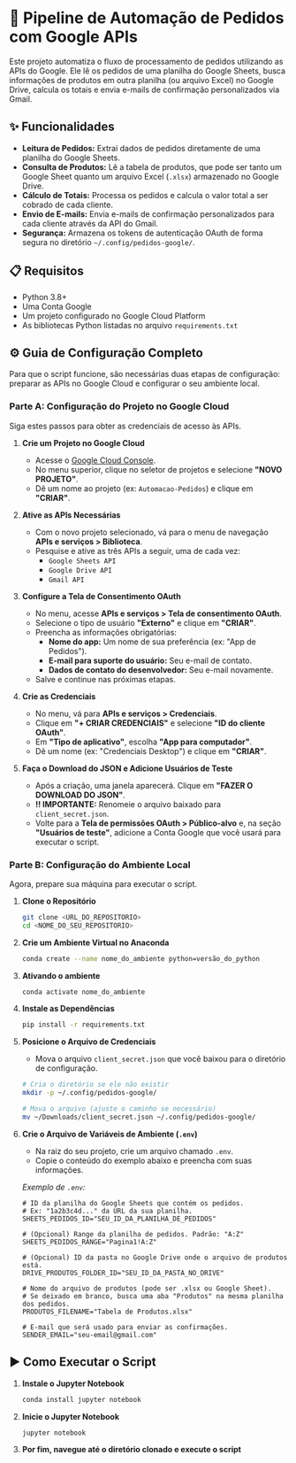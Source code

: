 # 🚀 Pipeline de Automação de Pedidos com Google APIs

Este projeto automatiza o fluxo de processamento de pedidos utilizando as APIs do Google. Ele lê os pedidos de uma planilha do Google Sheets, busca informações de produtos em outra planilha (ou arquivo Excel) no Google Drive, calcula os totais e envia e-mails de confirmação personalizados via Gmail.

## ✨ Funcionalidades

- **Leitura de Pedidos:** Extrai dados de pedidos diretamente de uma planilha do Google Sheets.
- **Consulta de Produtos:** Lê a tabela de produtos, que pode ser tanto um Google Sheet quanto um arquivo Excel (`.xlsx`) armazenado no Google Drive.
- **Cálculo de Totais:** Processa os pedidos e calcula o valor total a ser cobrado de cada cliente.
- **Envio de E-mails:** Envia e-mails de confirmação personalizados para cada cliente através da API do Gmail.
- **Segurança:** Armazena os tokens de autenticação OAuth de forma segura no diretório `~/.config/pedidos-google/`.

## 📋 Requisitos

- Python 3.8+
- Uma Conta Google
- Um projeto configurado no Google Cloud Platform
- As bibliotecas Python listadas no arquivo `requirements.txt`

## ⚙️ Guia de Configuração Completo

Para que o script funcione, são necessárias duas etapas de configuração: preparar as APIs no Google Cloud e configurar o seu ambiente local.

### Parte A: Configuração do Projeto no Google Cloud

Siga estes passos para obter as credenciais de acesso às APIs.

1.  **Crie um Projeto no Google Cloud**
    * Acesse o [Google Cloud Console](https://console.cloud.google.com/).
    * No menu superior, clique no seletor de projetos e selecione **"NOVO PROJETO"**.
    * Dê um nome ao projeto (ex: `Automacao-Pedidos`) e clique em **"CRIAR"**.

2.  **Ative as APIs Necessárias**
    * Com o novo projeto selecionado, vá para o menu de navegação **APIs e serviços > Biblioteca**.
    * Pesquise e ative as três APIs a seguir, uma de cada vez:
        * `Google Sheets API`
        * `Google Drive API`
        * `Gmail API`

3.  **Configure a Tela de Consentimento OAuth**
    * No menu, acesse **APIs e serviços > Tela de consentimento OAuth**.
    * Selecione o tipo de usuário **"Externo"** e clique em **"CRIAR"**.
    * Preencha as informações obrigatórias:
        * **Nome do app:** Um nome de sua preferência (ex: "App de Pedidos").
        * **E-mail para suporte do usuário:** Seu e-mail de contato.
        * **Dados de contato do desenvolvedor:** Seu e-mail novamente.
    * Salve e continue nas próximas etapas.

4.  **Crie as Credenciais**
    * No menu, vá para **APIs e serviços > Credenciais**.
    * Clique em **"+ CRIAR CREDENCIAIS"** e selecione **"ID do cliente OAuth"**.
    * Em **"Tipo de aplicativo"**, escolha **"App para computador"**.
    * Dê um nome (ex: "Credenciais Desktop") e clique em **"CRIAR"**.

5.  **Faça o Download do JSON e Adicione Usuários de Teste**
    * Após a criação, uma janela aparecerá. Clique em **"FAZER O DOWNLOAD DO JSON"**.
    * **‼️ IMPORTANTE:** Renomeie o arquivo baixado para `client_secret.json`.
    * Volte para a **Tela de permissões OAuth > Público-alvo** e, na seção **"Usuários de teste"**, adicione a Conta Google que você usará para executar o script.

### Parte B: Configuração do Ambiente Local

Agora, prepare sua máquina para executar o script.

1.  **Clone o Repositório**
    ```bash
    git clone <URL_DO_REPOSITORIO>
    cd <NOME_DO_SEU_REPOSITORIO>
    ```

2.  **Crie um Ambiente Virtual no Anaconda**
    ```bash
    conda create --name nome_do_ambiente python=versão_do_python
    ```

3.  **Ativando o ambiente**
    ```bash
    conda activate nome_do_ambiente
    ```

4.  **Instale as Dependências**
    ```bash
    pip install -r requirements.txt
    ```

5.  **Posicione o Arquivo de Credenciais**
    * Mova o arquivo `client_secret.json` que você baixou para o diretório de configuração.
    ```bash
    # Cria o diretório se ele não existir
    mkdir -p ~/.config/pedidos-google/

    # Mova o arquivo (ajuste o caminho se necessário)
    mv ~/Downloads/client_secret.json ~/.config/pedidos-google/
    ```

6.  **Crie o Arquivo de Variáveis de Ambiente (`.env`)**
    * Na raiz do seu projeto, crie um arquivo chamado `.env`.
    * Copie o conteúdo do exemplo abaixo e preencha com suas informações.

    *Exemplo de `.env`:*
    ```env
    # ID da planilha do Google Sheets que contém os pedidos.
    # Ex: "1a2b3c4d..." da URL da sua planilha.
    SHEETS_PEDIDOS_ID="SEU_ID_DA_PLANILHA_DE_PEDIDOS"

    # (Opcional) Range da planilha de pedidos. Padrão: "A:Z"
    SHEETS_PEDIDOS_RANGE="Pagina1!A:Z"

    # (Opcional) ID da pasta no Google Drive onde o arquivo de produtos está.
    DRIVE_PRODUTOS_FOLDER_ID="SEU_ID_DA_PASTA_NO_DRIVE"

    # Nome do arquivo de produtos (pode ser .xlsx ou Google Sheet).
    # Se deixado em branco, busca uma aba "Produtos" na mesma planilha dos pedidos.
    PRODUTOS_FILENAME="Tabela de Produtos.xlsx"

    # E-mail que será usado para enviar as confirmações.
    SENDER_EMAIL="seu-email@gmail.com"
    ```

## ▶️ Como Executar o Script

1.  **Instale o Jupyter Notebook**
    ```bash
    conda install jupyter notebook
    ```

2.  **Inicie o Jupyter Notebook**
    ```bash
    jupyter notebook
    ```

3.  **Por fim, navegue até o diretório clonado e execute o script**
  

